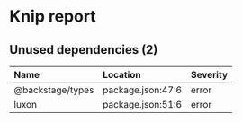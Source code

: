 # Knip report

## Unused dependencies (2)

| Name             | Location          | Severity |
| :--------------- | :---------------- | :------- |
| @backstage/types | package.json:47:6 | error    |
| luxon            | package.json:51:6 | error    |
